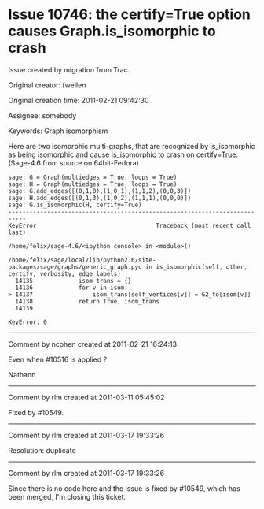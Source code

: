 # Issue 10746: the certify=True option causes Graph.is_isomorphic to crash

Issue created by migration from Trac.

Original creator: fwellen

Original creation time: 2011-02-21 09:42:30

Assignee: somebody

Keywords: Graph isomorphism

Here are two isomorphic multi-graphs, that are recognized by is_isomorphic as being isomorphic and cause is_isomorphic to crash on certify=True. (Sage-4.6 from source on 64bit-Fedora)


```
sage: G = Graph(multiedges = True, loops = True)
sage: H = Graph(multiedges = True, loops = True)
sage: G.add_edges([(0,1,0),(1,0,1),(1,1,2),(0,0,3)])
sage: H.add_edges([(0,1,3),(1,0,2),(1,1,1),(0,0,0)])
sage: G.is_isomorphic(H, certify=True)
---------------------------------------------------------------------------                                                                                                                          
KeyError                                  Traceback (most recent call last)                                                                                                                          
                                                                                                                                                                                                     
/home/felix/sage-4.6/<ipython console> in <module>()                                                                                                                                                 
                                                                                                                                                                                                     
/home/felix/sage/local/lib/python2.6/site-packages/sage/graphs/generic_graph.pyc in is_isomorphic(self, other, certify, verbosity, edge_labels)                                                      
  14135             isom_trans = {}                                                                                                                                                                  
  14136             for v in isom:
> 14137                 isom_trans[self_vertices[v]] = G2_to[isom[v]]
  14138             return True, isom_trans
  14139 

KeyError: 0
```



---

Comment by ncohen created at 2011-02-21 16:24:13

Even when #10516 is applied ?

Nathann


---

Comment by rlm created at 2011-03-11 05:45:02

Fixed by #10549.


---

Comment by rlm created at 2011-03-17 19:33:26

Resolution: duplicate


---

Comment by rlm created at 2011-03-17 19:33:26

Since there is no code here and the issue is fixed by #10549, which has been merged, I'm closing this ticket.
